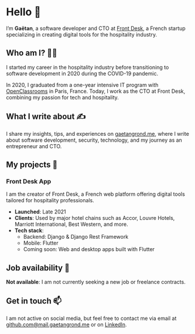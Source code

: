 # Hello 👋

I’m **Gaëtan**, a software developer and CTO at [Front Desk](https://front-desk.app), a French startup specializing in creating digital tools for the hospitality industry.

## Who am I? 👨‍💻 

I started my career in the hospitality industry before transitioning to software development in 2020 during the COVID-19 pandemic.  

In 2020, I graduated from a one-year intensive IT program with [OpenClassrooms](https://openclassrooms.com/fr/paths/518-developpeur-dapplication-python) in Paris, France. Today, I work as the CTO at Front Desk, combining my passion for tech and hospitality.

## What I write about ✍️

I share my insights, tips, and experiences on [gaetangrond.me](https://gaetangrond.me/), where I write about software development, security, technology, and my journey as an entrepreneur and CTO.

## My projects 🚀

### **Front Desk App**  
I am the creator of Front Desk, a French web platform offering digital tools tailored for hospitality professionals.  

- **Launched**: Late 2021  
- **Clients**: Used by major hotel chains such as Accor, Louvre Hotels, Marriott International, Best Western, and more.  
- **Tech stack**:  
  - Backend: Django & Django Rest Framework  
  - Mobile: Flutter  
  - Coming soon: Web and desktop apps built with Flutter  

## Job availability 💼 

**Not available**: I am not currently seeking a new job or freelance contracts.

## Get in touch 📫

I am not active on social media, but feel free to contact me via email at [github.com@mail.gaetangrond.me](mailto:github.com@mail.gaetangrond.me) or on [LinkedIn](https://www.linkedin.com/in/gaetangr/).  
